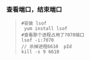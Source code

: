 ### 查看端口，结束端口

> ```shell
> #安装 lsof
>  yum install lsof
> #查看那个进程占用了7070端口 
> lsof -i:7070 
> // 杀掉进程6610  pId
> kill -s 9 6610
> ```
>
> 